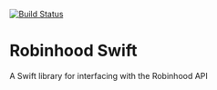[![Build Status](https://travis-ci.org/ihanken/robinhood-swift.svg?branch=master)](https://travis-ci.org/ihanken/robinhood-swift)

# Robinhood Swift

A Swift library for interfacing with the Robinhood API